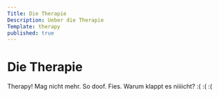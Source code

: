 ```yaml
---
Title: Die Therapie
Description: Ueber die Therapie
Template: therapy
published: true
---
```


# Die Therapie

Therapy! Mag nicht mehr. So doof. Fies. Warum klappt es niiiicht? :( :(  :(
